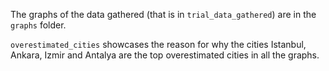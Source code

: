 The graphs of the data gathered (that is in ```trial_data_gathered```) are in the ```graphs``` folder.

```overestimated_cities``` showcases the reason for why the cities Istanbul, Ankara, Izmir and Antalya are the top overestimated cities in all the graphs.

